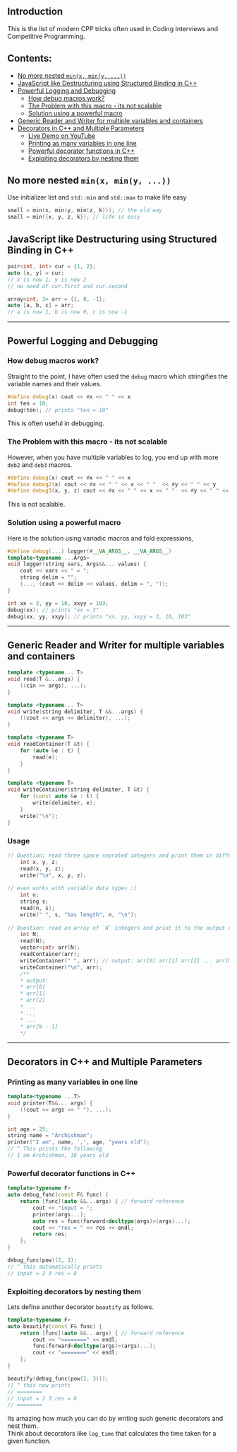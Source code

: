 ## Introduction  <!-- omit in toc -->
This is the list of modern CPP tricks often used in Coding Interviews and Competitive Programming.  

## Contents: <!-- omit in toc -->
- [No more nested `min(x, min(y, ...))`](#no-more-nested-minx-miny-)
- [JavaScript like Destructuring using Structured Binding in C++](#javascript-like-destructuring-using-structured-binding-in-c)
- [Powerful Logging and Debugging](#powerful-logging-and-debugging)
  - [How debug macros work?](#how-debug-macros-work)
  - [The Problem with this macro - its not scalable](#the-problem-with-this-macro---its-not-scalable)
  - [Solution using a powerful macro](#solution-using-a-powerful-macro)
- [Generic Reader and Writer for multiple variables and containers](#generic-reader-and-writer-for-multiple-variables-and-containers)
- [Decorators in C++ and Multiple Parameters](#decorators-in-c-and-multiple-parameters)
  - [Live Demo on YouTube](#live-demo-on-youtube)
  - [Printing as many variables in one line](#printing-as-many-variables-in-one-line)
  - [Powerful decorator functions in C++](#powerful-decorator-functions-in-c)
  - [Exploiting decorators by nesting them](#exploiting-decorators-by-nesting-them)


## No more nested `min(x, min(y, ...))`
Use initializer list and `std::min` and `std::max` to make life easy
```cpp
small = min(x, min(y, min(z, k))); // the old way
small = min({x, y, z, k}); // life is easy
```

## JavaScript like Destructuring using Structured Binding in C++
```cpp
pair<int, int> cur = {1, 2};
auto [x, y] = cur;
// x is now 1, y is now 2
// no need of cur.first and cur.second

array<int, 3> arr = {1, 0, -1};
auto [a, b, c] = arr;
// a is now 1, b is now 0, c is now -1
```


----------------


## Powerful Logging and Debugging

### How debug macros work?
Straight to the point, I have often used the `debug` macro which stringifies the variable names and their values.

```cpp
#define debug(x) cout << #x << " " << x 
int ten = 10;
debug(ten); // prints "ten = 10"
```

This is often useful in debugging.

### The Problem with this macro - its not scalable
However, when you have multiple variables to log, you end up with more `deb2` and `deb3` macros.

```cpp
#define debug(x) cout << #x << " " << x 
#define debug2(x) cout << #x << " " << x << " "  << #y << " " << y 
#define debug3(x, y, z) cout << #x << " " << x << " "  << #y << " " << y << " "  << #z << " " << z 
```

This is not scalable.

### Solution using a powerful macro
Here is the solution using variadic macros and fold expressions,

```cpp
#define debug(...) logger(#__VA_ARGS__, __VA_ARGS__)
template<typename ...Args>
void logger(string vars, Args&&... values) {
    cout << vars << " = ";
    string delim = "";
    (..., (cout << delim << values, delim = ", "));
}

int xx = 3, yy = 10, xxyy = 103;
debug(xx); // prints "xx = 3"
debug(xx, yy, xxyy); // prints "xx, yy, xxyy = 3, 10, 103"
```


----------------


## Generic Reader and Writer for multiple variables and containers
```cpp
template <typename... T>
void read(T &...args) {
    ((cin >> args), ...);
}

template <typename... T>
void write(string delimiter, T &&...args) {
    ((cout << args << delimiter), ...);
}

template <typename T>
void readContainer(T &t) {
    for (auto &e : t) {
        read(e);
    }
}

template <typename T>
void writeContainer(string delimiter, T &t) {
    for (const auto &e : t) {
        write(delimiter, e);
    }
    write("\n");
}
```
### Usage
```cpp
// Question: read three space seprated integers and print them in different lines.
	int x, y, z;
	read(x, y, z);
	write("\n", x, y, z);
	
// even works with variable data types :)
	int n;
	string s;
	read(n, s);
	write(" ", s, "has length", n, "\n");
	
// Question: read an array of `N` integers and print it to the output console.
	int N;
	read(N);
	vector<int> arr(N);
	readContainer(arr);
	writeContainer(" ", arr); // output: arr[0] arr[1] arr[2] ... arr[N - 1]
	writeContainer("\n", arr);
	/**
	* output:
	* arr[0]
	* arr[1]
	* arr[2]
	* ...
	* ...
	* ...
	* arr[N - 1]
	*/
```


----------------


## Decorators in C++ and Multiple Parameters


### Printing as many variables in one line
```cpp
template<typename ...T>
void printer(T&&... args) {
    ((cout << args << " "), ...);
}

int age = 25;
string name = "Archishman";
printer("I am", name, ',', age, "years old"); 
// ^ This prints the following
// I am Archishman, 18 years old
```

### Powerful decorator functions in C++
```cpp
template<typename F>
auto debug_func(const F& func) {
    return [func](auto &&...args) { // forward reference
        cout << "input = ";
        printer(args...);
        auto res = func(forward<decltype(args)>(args)...);
        cout << "res = " << res << endl;
        return res;
    };
}

debug_func(pow)(2, 3);
// ^ this automatically prints
// input = 2 3 res = 8
```

### Exploiting decorators by nesting them
Lets define another decorator `beautify` as follows.
```cpp
template<typename F>
auto beautify(const F& func) {
    return [func](auto &&...args) { // forward reference
        cout << "========" << endl;
        func(forward<decltype(args)>(args)...);
        cout << "========" << endl;
    };
}

beautify(debug_func(pow(2, 3)));
// ^ this now prints
// ========
// input = 2 3 res = 8
// ========
```
Its amazing how much you can do by writing such generic decorators and nest them.  
Think about decorators like `log_time` that calculates the time taken for a given function.
